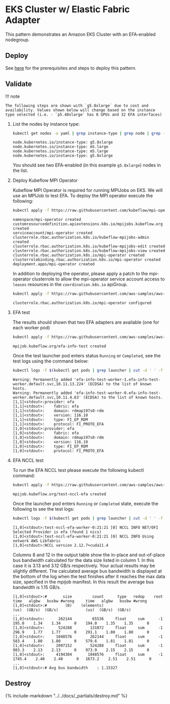 # EKS Cluster w/ Elastic Fabric Adapter

This pattern demonstrates an Amazon EKS Cluster with an EFA-enabled nodegroup.

## Deploy

See [here](https://aws-ia.github.io/terraform-aws-eks-blueprints/getting-started/#prerequisites) for the prerequisites and steps to deploy this pattern.

## Validate

!!! note

    The following steps are shown with `g5.8xlarge` due to cost and availability. Values shown below will change based on the instance type selected (i.e. - `p5.48xlarge` has 8 GPUs and 32 EFA interfaces)

1. List the nodes by instance type:

    ```sh
    kubectl get nodes -o yaml | grep instance-type | grep node | grep -v f:
    ```

    ```text
    node.kubernetes.io/instance-type: g5.8xlarge
    node.kubernetes.io/instance-type: m5.large
    node.kubernetes.io/instance-type: m5.large
    node.kubernetes.io/instance-type: g5.8xlarge
    ```

    You should see two EFA-enabled (in this example `g5.8xlarge`) nodes in the list.

2. Deploy Kubeflow MPI Operator

    Kubeflow MPI Operator is required for running MPIJobs on EKS. We will use an MPIJob to test EFA.
    To deploy the MPI operator execute the following:

    ```sh
    kubectl apply -f https://raw.githubusercontent.com/kubeflow/mpi-operator/v0.3.0/deploy/v2beta1/mpi-operator.yaml
    ```

    ```text
    namespace/mpi-operator created
    customresourcedefinition.apiextensions.k8s.io/mpijobs.kubeflow.org created
    serviceaccount/mpi-operator created
    clusterrole.rbac.authorization.k8s.io/kubeflow-mpijobs-admin created
    clusterrole.rbac.authorization.k8s.io/kubeflow-mpijobs-edit created
    clusterrole.rbac.authorization.k8s.io/kubeflow-mpijobs-view created
    clusterrole.rbac.authorization.k8s.io/mpi-operator created
    clusterrolebinding.rbac.authorization.k8s.io/mpi-operator created
    deployment.apps/mpi-operator created
    ```

    In addition to deploying the operator, please apply a patch to the mpi-operator clusterrole
    to allow the mpi-operator service account access to `leases` resources in the `coordination.k8s.io` apiGroup.

    ```sh
    kubectl apply -f https://raw.githubusercontent.com/aws-samples/aws-do-eks/main/Container-Root/eks/deployment/kubeflow/mpi-operator/clusterrole-mpi-operator.yaml
    ```

    ```text
    clusterrole.rbac.authorization.k8s.io/mpi-operator configured
    ```

3. EFA test

    The results should shown that two EFA adapters are available (one for each worker pod)

    ```sh
    kubectl apply -f https://raw.githubusercontent.com/aws-samples/aws-do-eks/main/Container-Root/eks/deployment/efa-device-plugin/test-efa.yaml
    ```

    ```text
    mpijob.kubeflow.org/efa-info-test created
    ```

    Once the test launcher pod enters status `Running` or `Completed`, see the test logs using the command below:

    ```sh
    kubectl logs -f $(kubectl get pods | grep launcher | cut -d ' ' -f 1)
    ```

    ```text
    Warning: Permanently added 'efa-info-test-worker-1.efa-info-test-worker.default.svc,10.11.13.224' (ECDSA) to the list of known hosts.
    Warning: Permanently added 'efa-info-test-worker-0.efa-info-test-worker.default.svc,10.11.4.63' (ECDSA) to the list of known hosts.
    [1,1]<stdout>:provider: efa
    [1,1]<stdout>:    fabric: efa
    [1,1]<stdout>:    domain: rdmap197s0-rdm
    [1,1]<stdout>:    version: 116.10
    [1,1]<stdout>:    type: FI_EP_RDM
    [1,1]<stdout>:    protocol: FI_PROTO_EFA
    [1,0]<stdout>:provider: efa
    [1,0]<stdout>:    fabric: efa
    [1,0]<stdout>:    domain: rdmap197s0-rdm
    [1,0]<stdout>:    version: 116.10
    [1,0]<stdout>:    type: FI_EP_RDM
    [1,0]<stdout>:    protocol: FI_PROTO_EFA
    ```

4. EFA NCCL test

    To run the EFA NCCL test please execute the following kubectl command:

    ```sh
    kubectl apply -f https://raw.githubusercontent.com/aws-samples/aws-do-eks/main/Container-Root/eks/deployment/efa-device-plugin/test-nccl-efa.yaml
    ```

    ```text
    mpijob.kubeflow.org/test-nccl-efa created
    ```

    Once the launcher pod enters `Running` or `Completed` state, execute the following to see the test logs:

    ```sh
    kubectl logs -f $(kubectl get pods | grep launcher | cut -d ' ' -f 1)
    ```

    ```text
    [1,0]<stdout>:test-nccl-efa-worker-0:21:21 [0] NCCL INFO NET/OFI Selected Provider is efa (found 1 nics)
    [1,0]<stdout>:test-nccl-efa-worker-0:21:21 [0] NCCL INFO Using network AWS Libfabric
    [1,0]<stdout>:NCCL version 2.12.7+cuda11.4
    ```

    Columns 8 and 12 in the output table show the in-place and out-of-place bus bandwidth calculated for the data size listed in column 1. In this case it is 3.13 and 3.12 GB/s respectively.
    Your actual results may be slightly different. The calculated average bus bandwidth is displayed at the bottom of the log when the test finishes after it reaches the max data size,
    specified in the mpijob manifest. In this result the average bus bandwidth is 1.15 GB/s.

    ```text
    [1,0]<stdout>:#       size         count      type   redop    root     time   algbw   busbw #wrong     time   algbw   busbw #wrong
    [1,0]<stdout>:#        (B)    (elements)                               (us)  (GB/s)  (GB/s)            (us)  (GB/s)  (GB/s)
    ...
    [1,0]<stdout>:      262144         65536     float     sum      -1    195.0    1.34    1.34      0    194.0    1.35    1.35      0
    [1,0]<stdout>:      524288        131072     float     sum      -1    296.9    1.77    1.77      0    291.1    1.80    1.80      0
    [1,0]<stdout>:     1048576        262144     float     sum      -1    583.4    1.80    1.80      0    579.6    1.81    1.81      0
    [1,0]<stdout>:     2097152        524288     float     sum      -1    983.3    2.13    2.13      0    973.9    2.15    2.15      0
    [1,0]<stdout>:     4194304       1048576     float     sum      -1   1745.4    2.40    2.40      0   1673.2    2.51    2.51      0
    ...
    [1,0]<stdout>:# Avg bus bandwidth    : 1.15327
    ```

## Destroy

{%
   include-markdown "../../docs/_partials/destroy.md"
%}
